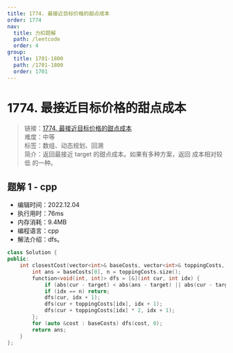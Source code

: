 ```yaml
---
title: 1774. 最接近目标价格的甜点成本
order: 1774
nav:
  title: 力扣题解
  path: /leetcode
  order: 4
group:
  title: 1701-1800
  path: /1701-1800
  order: 1701
---
```


# 1774. 最接近目标价格的甜点成本

> 链接：[1774. 最接近目标价格的甜点成本](https://leetcode.cn/problems/closest-dessert-cost)  
> 难度：中等  
> 标签：数组、动态规划、回溯  
> 简介：返回最接近 target 的甜点成本。如果有多种方案，返回 成本相对较低 的一种。

## 题解 1 - cpp

- 编辑时间：2022.12.04
- 执行用时：76ms
- 内存消耗：9.4MB
- 编程语言：cpp
- 解法介绍：dfs。

```cpp
class Solution {
public:
    int closestCost(vector<int>& baseCosts, vector<int>& toppingCosts, int target) {
        int ans = baseCosts[0], n = toppingCosts.size();
        function<void(int, int)> dfs = [&](int cur, int idx) {
            if (abs(cur - target) < abs(ans - target) || abs(cur - target) == abs(ans - target) && cur < ans) ans = cur;
            if (idx == n) return;
            dfs(cur, idx + 1);
            dfs(cur + toppingCosts[idx], idx + 1);
            dfs(cur + toppingCosts[idx] * 2, idx + 1);
        };
        for (auto &cost : baseCosts) dfs(cost, 0);
        return ans;
    }
};
```
